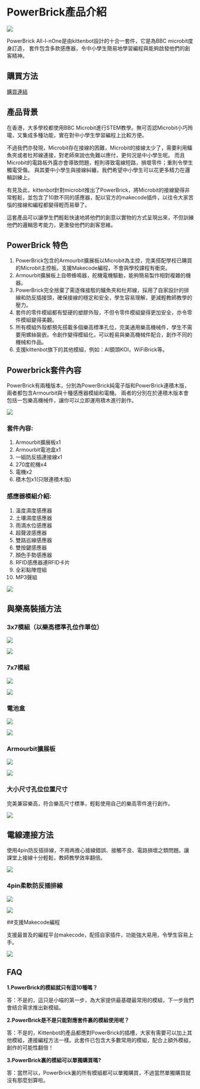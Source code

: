 # PowerBrick產品介紹

![](./images/01_01.png)

PowerBrick All-I-nOne是由kittenbot設計的十合一套件，它是為BBC microbit度身訂造，
套件包含多款感應器，令中小學生簡易地學習編程與能夠啟發他們的創客精神。

## 購買方法

[購買連結](www.google.com)

## 產品背景

在香港，大多學校都使用BBC Microbit進行STEM教學。無可否認Microbit小巧玲瓏，又集成多種功能，實在對中小學生學習編程上比較方便。

不過我們亦發現，Microbit存在接線的困難，Microbit的接線太少了，需要利用鱷魚夾或者杜邦線連接，對老師來說也免難以應付，更何況是中小學生呢。
而且Microbit的電路板外露亦會導致問題，輕則導致電線短路，損壞零件；重則令學生觸電受傷。
與其要中小學生與接線糾纏，我們希望中小學生可以花更多精力在邏輯訓練上。

有見及此，kittenbot針對microbit推出了PowerBrick，將Microbit的接線變得非常輕鬆，並包含了10款不同的感應器，配以官方的makecode插件，以往令大家苦惱的接線和編程都變得輕而易舉了。

這套產品可以讓學生們輕鬆快速地將他們的創意以實物的方式呈現出來，不但訓練他們的邏輯思考能力，更激發他們的創客思維。

## PowerBrick 特色

1. PowerBrick包含的Armourbit擴展板以Microbit為主控，完美搭配學校已購買的Microbit主控板。支援Makecode編程，不會與學校課程有衝突。
2. Armourbit擴展板上自帶蜂鳴器，舵機電機驅動，能夠簡易製作相對複雜的機器。
3. PowerBrick完全捨棄了需逐條接駁的鱷魚夾和杜邦線，採用了自家設計的排線和防反插接頭，確保接線的穩定和安全，學生容易理解，更減輕教師教學的壓力。
4. 套件的零件模組都有堅硬的塑膠外殼，不但令零件模組變得更加安全，亦令零件模組變得美觀。
5. 所有模組外殼都預先搭載多個樂高標準孔位，完美通用樂高機械件，學生不需要用螺絲裝嵌。令創作變得模組化，可以輕易與樂高機械件配合，創作不同的機械和作品。
6. 支援kittenbot旗下的其他模組，例如：AI鏡頭KOI，WiFiBrick等。

## Powerbrick套件內容

PowerBrick有兩種版本，分別為PowerBrick純電子版和PowerBrick連積木版，兩者都包含Armourbit與十種感應器模組和電機。
兩者的分別在於連積木版本會包括一包樂高機械件，讓你可以立即運用積木進行創作。

![](./images/01_04.png)

### 套件內容:
1. Armourbit擴展板x1
1. Armourbit電池盒x1
1. 一組防反插連接線x1
1. 270度舵機x4
1. 電機x2
2. 積木包x1(只限連積木版)

### 感應器模組介紹:

1. 溫度濕度感應器
1. 土壤濕度感應器
1. 雨滴水位感應器
1. 超聲波感應器
1. 雙路巡線感應器
1. 雙按鍵感應器
1. 顏色手勢感應器
1. RFID感應器連RFID卡片
1. 全彩點陣燈組
2. MP3聲組

![](./images/01_17.png)

## 與樂高裝插方法

### 3x7模組（以樂高標準孔位作單位）

![](./images/01_06.png)

![](./images/01_05.png)

### 7x7模組

![](./images/01_08.png)

![](./images/01_07.png)

### 電池盒

![](./images/01_10.png)

![](./images/01_09.png)


### Armourbit擴展板

![](./images/01_11.png)

![](./images/01_12.png)

### 大小尺寸孔位位置尺寸

完美兼容樂高，符合樂高尺寸標準，輕鬆使用自己的樂高零件進行創作。

![](./images/01_13.png)

## 電線連接方法

使用4pin防反插排線，不用再擔心接線錯誤、接觸不良、電路損壞之類問題。讓課堂上接線十分輕鬆，教師教學效率翻倍。

![](./images/01_15.jpg)

### 4pin柔軟防反插排線

![](./images/01_14.png)

![](./images/pw02.gif)

##支援Makecode編程

支援最普及的編程平台makecode，配搭自家插件，功能強大易用，令學生容易上手。

![](./images/pw04.gif)

## FAQ

**1.PowerBrick的模組就只有這10種嗎？**

答：不是的，這只是小喵的第一步，為大家提供最基礎最常用的模組，下一步我們會结合需求推出新模組。

**2.PowerBrick是不是只能對應套件裏的模組使用呢？**

答：不是的，Kittenbot的產品都應對PowerBrick的插槽，大家有需要可以加上其他模組，連接編程方法一樣。此套件已包含大多數常用的模組，配合上額外模組，創作的可能性翻倍！

**3.PowerBrick裏的模組可以單獨購買嗎?**

答：當然可以，PowerBrick裏的所有模組都可以單獨購買，不過當然單獨購買就沒有那麼划算啦。
